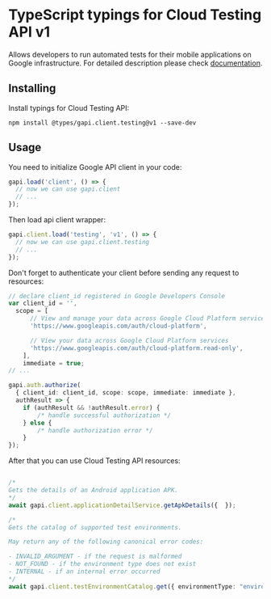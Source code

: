 # TypeScript typings for Cloud Testing API v1

Allows developers to run automated tests for their mobile applications on Google infrastructure.
For detailed description please check [documentation](https://developers.google.com/cloud-test-lab/).

## Installing

Install typings for Cloud Testing API:

```
npm install @types/gapi.client.testing@v1 --save-dev
```

## Usage

You need to initialize Google API client in your code:

```typescript
gapi.load('client', () => {
  // now we can use gapi.client
  // ...
});
```

Then load api client wrapper:

```typescript
gapi.client.load('testing', 'v1', () => {
  // now we can use gapi.client.testing
  // ...
});
```

Don't forget to authenticate your client before sending any request to resources:

```typescript
// declare client_id registered in Google Developers Console
var client_id = '',
  scope = [ 
      // View and manage your data across Google Cloud Platform services
      'https://www.googleapis.com/auth/cloud-platform',

      // View your data across Google Cloud Platform services
      'https://www.googleapis.com/auth/cloud-platform.read-only',
    ],
    immediate = true;
// ...

gapi.auth.authorize(
  { client_id: client_id, scope: scope, immediate: immediate },
  authResult => {
    if (authResult && !authResult.error) {
        /* handle successful authorization */
    } else {
        /* handle authorization error */
    }
});
```

After that you can use Cloud Testing API resources:

```typescript

/*
Gets the details of an Android application APK.
*/
await gapi.client.applicationDetailService.getApkDetails({  });

/*
Gets the catalog of supported test environments.

May return any of the following canonical error codes:

- INVALID_ARGUMENT - if the request is malformed
- NOT_FOUND - if the environment type does not exist
- INTERNAL - if an internal error occurred
*/
await gapi.client.testEnvironmentCatalog.get({ environmentType: "environmentType",  });
```
